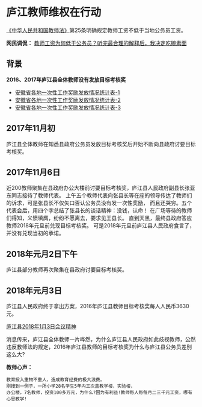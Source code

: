 # 庐江教师维权在行动
[《中华人民共和国教师法》](https://learn.tsinghua.edu.cn/flfg/js/jiaoshifa.htm)第25条明确规定教师工资不低于当地公务员工资。

**网民调侃：**
[教师工资为何低于公务员？听完最合理的解释后，我决定吃碗素面](https://c.m.163.com/news/a/D7BDBSOD0516MOTB.html?spss=newsapp&fromhistory=1)

## 背景
**2016、2017年庐江县全体教师没有发放目标考核奖**
- [安徽省各地一次性工作奖励发放情况统计表-1](https://github.com/25thAssociation/LuJiang/blob/master/img/%E5%90%84%E5%9C%B0%E4%B8%80%E6%AC%A1%E6%80%A7%E5%B7%A5%E4%BD%9C%E5%A5%96%E5%8A%B1%E5%8F%91%E6%94%BE%E6%83%85%E5%86%B5%E7%BB%9F%E8%AE%A1%E8%A1%A8(%E5%AE%89%E5%BE%BD%E7%9C%81%E6%95%99%E8%82%B2%E5%8E%85).png?raw=true)
- [安徽省各地一次性工作奖励发放情况统计表-2](https://github.com/25thAssociation/LuJiang/blob/master/img/%E5%90%84%E5%9C%B0%E4%B8%80%E6%AC%A1%E6%80%A7%E5%B7%A5%E4%BD%9C%E5%A5%96%E5%8A%B1%E5%8F%91%E6%94%BE%E6%83%85%E5%86%B5%E7%BB%9F%E8%AE%A1%E8%A1%A8(%E5%AE%89%E5%BE%BD%E7%9C%81%E6%95%99%E8%82%B2%E5%8E%85)-2.png?raw=true)
- [安徽省各地一次性工作奖励发放情况统计表-3](https://github.com/25thAssociation/LuJiang/blob/master/img/%E5%90%84%E5%9C%B0%E4%B8%80%E6%AC%A1%E6%80%A7%E5%B7%A5%E4%BD%9C%E5%A5%96%E5%8A%B1%E5%8F%91%E6%94%BE%E6%83%85%E5%86%B5%E7%BB%9F%E8%AE%A1%E8%A1%A8(%E5%AE%89%E5%BE%BD%E7%9C%81%E6%95%99%E8%82%B2%E5%8E%85)-3.png?raw=true)
## 2017年11月初
庐江县全体教师在知悉县政府公务员发放目标考核奖后开始不断向县政府讨要目标考核奖。

## 2017年11月6日
近200教师聚集在县政府办公大楼前讨要目标考核奖，庐江县人民政府副县长张亚东同志接待了教师代表。
上午五个教师代表向张县长等在座的领导传达了教师们的诉求，可是张县长不仅矢口否认公务员没有发一次性奖励，
而且还哭穷。五个代表会后，用四个字总结了张县长的谈话精神：没钱，认命！
在广场等待的教师们得知，义愤填膺，纷纷不愿离去，要求见王县长。
直到天黑，最终县政府答应教师2018年元旦前兑现目标考核奖。
可是2018年元旦前庐江县人民政府食言了，并没有兑现当初的承诺。

## 2018年元月2日下午
庐江县部分教师再次聚集在县政府讨要目标考核奖。

## 2018年元月3日
庐江县人民政府终于拿出方案，2016年庐江县教师目标考核奖每人人民币3630元。

[庐江县2018年1月3日会议精神]( LuJiang/img/庐江县2018年1月3日会议精神.png )

消息传来，庐江县全体教师一片哗然，为什么庐江县人民政府如此歧视教师，公然违反教师法的规定，2016年庐江县教师的目标考核奖为什么与庐江县公务员差别这么大?

**教师心声：**
```
教育投入重物不重人，造成教育经费的极大浪费。
刚搜到一例子，一所小学28名学生5年内三次盖教学楼，实验楼，
办公楼，7名教师，投资100多万元，为什么?因为有利益!教师每人每每月二三千元工资，哪有心思教学!
```
